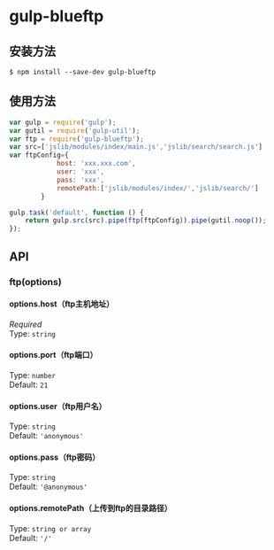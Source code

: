﻿# gulp-blueftp

## 安装方法

```
$ npm install --save-dev gulp-blueftp
```


## 使用方法

```js
var gulp = require('gulp');
var gutil = require('gulp-util');
var ftp = require('gulp-blueftp');
var src=['jslib/modules/index/main.js','jslib/search/search.js']
var ftpConfig={
			host: 'xxx.xxx.com',
			user: 'xxx',
			pass: 'xxx',
			remotePath:['jslib/modules/index/','jslib/search/']
		}

gulp.task('default', function () {
	return gulp.src(src).pipe(ftp(ftpConfig)).pipe(gutil.noop());
});
```


## API

### ftp(options)

#### options.host（ftp主机地址）

*Required*  
Type: `string`

#### options.port（ftp端口）

Type: `number`  
Default: `21`

#### options.user（ftp用户名）

Type: `string`  
Default: `'anonymous'`

#### options.pass（ftp密码）

Type: `string`  
Default: `'@anonymous'`

#### options.remotePath（上传到ftp的目录路径）

Type: `string or array`  
Default: `'/'`

